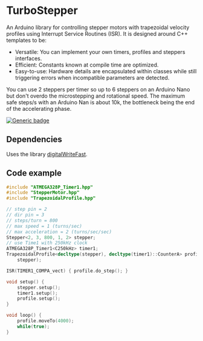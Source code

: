 # TurboStepper

An Arduino library for controlling stepper motors with trapezoidal velocity profiles using Interrupt Service Routines (ISR).
It is designed around C++ templates to be:
* Versatile: You can implement your own timers, profiles and steppers interfaces.
* Efficient: Constants known at compile time are optimized.
* Easy-to-use: Hardware details are encapsulated within classes while still triggering errors when incompatible parameters are detected.

You can use 2 steppers per timer so up to 6 steppers on an Arduino Nano but don't overdo the microstepping and rotational speed. The maximum safe steps/s with an Arduino Nan is about 10k, the bottleneck being the end of the accelerating phase.  

[![Generic badge](https://img.shields.io/badge/license-Boost%20Software%20License-blue)](https://www.boost.org/users/license.html)

## Dependencies

Uses the library [digitalWriteFast](https://www.arduino.cc/reference/en/libraries/digitalwritefast/).

## Code example

```cpp
#include "ATMEGA328P_Timer1.hpp"
#include "StepperMotor.hpp"
#include "TrapezoidalProfile.hpp"

// step pin = 2
// dir pin = 3
// steps/turn = 800
// max speed = 1 (turns/sec)
// max acceleration = 2 (turns/sec/sec)
Stepper<2, 3, 800, 1, 2> stepper;
// use Time1 with 250kHz clock
ATMEGA328P_Timer1<C250kHz> timer1;
TrapezoidalProfile<decltype(stepper), decltype(timer1)::CounterA> profile(
    stepper);

ISR(TIMER1_COMPA_vect) { profile.do_step(); }

void setup() {
    stepper.setup();
    timer1.setup();
    profile.setup();
}

void loop() {
    profile.moveTo(4000);
    while(true);
}
```
    
